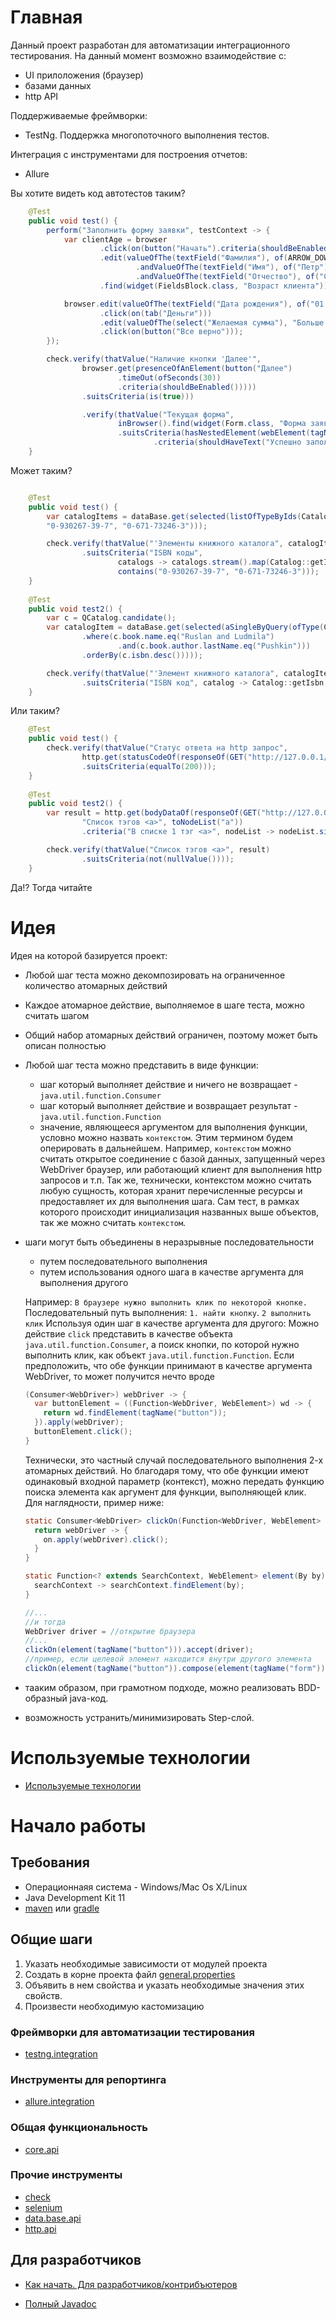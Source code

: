 # Главная

Данный проект разработан для автоматизации интеграционного тестирования. На данный момент возможно взаимодействие с:
- UI прилоложения (браузер)
- базами данных
- http API

Поддерживаемые фреймворки:
- TestNg. Поддержка многопоточного выполнения тестов.

Интеграция с инструментами для построения отчетов:
- Allure

Вы хотите видеть код автотестов таким?

```java
    @Test
    public void test() {
        perform("Заполнить форму заявки", testContext -> {
            var clientAge = browser
                    .click(on(button("Начать").criteria(shouldBeEnabled()).timeOut(ofMinutes(1))))
                    .edit(valueOfThe(textField("Фамилия"), of(ARROW_DOWN, "Иванов"))
                            .andValueOfThe(textField("Имя"), of("Петр"))
                            .andValueOfThe(textField("Отчество"), of("Сидорович")))
                    .find(widget(FieldsBlock.class, "Возраст клиента"));

            browser.edit(valueOfThe(textField("Дата рождения"), of("01.01.1990")))
                    .click(on(tab("Деньги")))
                    .edit(valueOfThe(select("Желаемая сумма"), "Больше 1.000.0000"))
                    .click(on(button("Все верно")));
        });

        check.verify(thatValue("Наличие кнопки 'Далее'",
                browser.get(presenceOfAnElement(button("Далее")
                        .timeOut(ofSeconds(30))
                        .criteria(shouldBeEnabled()))))
                .suitsCriteria(is(true)))

                .verify(thatValue("Текущая форма",
                        inBrowser().find(widget(Form.class, "Форма заявки")))
                        .suitsCriteria(hasNestedElement(webElement(tagName("span"))
                                .criteria(shouldHaveText("Успешно заполнено. Вы можете продолжать")))));
    }
```

Может таким?
```java

    @Test
    public void test() {
        var catalogItems = dataBase.get(selected(listOfTypeByIds(Catalog.class, 
        "0-930267-39-7", "0-671-73246-3")));

        check.verify(thatValue("'Элементы книжного каталога", catalogItems)
                .suitsCriteria("ISBN коды", 
                        catalogs -> catalogs.stream().map(Catalog::getIsbn).collect(toList()),
                        contains("0-930267-39-7", "0-671-73246-3"))); 
    }
    
    @Test
    public void test2() {
        var c = QCatalog.candidate();
        var catalogItem = dataBase.get(selected(aSingleByQuery(ofType(Catalog.class)
                .where(c.book.name.eq("Ruslan and Ludmila")
                        .and(c.book.author.lastName.eq("Pushkin")))
                .orderBy(c.isbn.desc()))));

        check.verify(thatValue("'Элемент книжного каталога", catalogItems)
                .suitsCriteria("ISBN код", catalog -> Catalog::getIsbn, is("0-930267-39-7")));
    }    

```

Или таким?
```java
    @Test
    public void test() {
        check.verify(thatValue("Статус ответа на http запрос", 
                http.get(statusCodeOf(responseOf(GET("http://127.0.0.1/test_page.html")))))
                .suitsCriteria(equalTo(200)));        
    }
    
    @Test
    public void test2() {
        var result = http.get(bodyDataOf(responseOf(GET("http://127.0.0.1/data.html"), ofString()),
                "Список тэгов <a>", toNodeList("a"))
                .criteria("В списке 1 тэг <a>", nodeList -> nodeList.size() == 1));

        check.verify(thatValue("Список тэгов <a>", result)
                .suitsCriteria(not(nullValue())));      
    }    
```
Да!? Тогда читайте

# Идея

Идея на которой базируется проект:

- Любой шаг теста можно декомпозировать на ограниченное количество атомарных действий
- Каждое атомарное действие, выполняемое в шаге теста, можно считать шагом
- Общий набор атомарных действий ограничен, поэтому может быть описан полностью 
- Любой шаг теста можно представить в виде функции:
  
  - шаг который выполняет действие и ничего не возвращает - `java.util.function.Consumer`
  - шаг который выполняет действие и возвращает результат - `java.util.function.Function`
  - значение, являющееся аргументом для выполнения функции, условно можно назвать `контекстом`. Этим термином будем оперировать в дальнейшем.
  Например, `контекстом` можно считать открытое соединение с базой данных, запущенный через WebDriver браузер, или работающий клиент для выполнения http запросов и т.п. 
  Так же, технически, контекстом можно считать любую сущность, которая хранит перечисленные ресурсы и предоставляет их для выполнения шага. Сам тест, в рамках которого происходит инициализация названных выше объектов, так же можно считать `контекстом`. 

- шаги могут быть объединены в неразрывные последовательности
  
  - путем последовательного выполнения
  - путем использования одного шага в качестве аргумента для выполнения другого
  
  Например: `В браузере нужно выполнить клик по некоторой кнопке.`   
  Последовательный путь выполнения: `1. найти кнопку`. `2 выполнить клик`
  Используя один шаг в качестве аргумента для другого: 
  Можно действие `click` представить в качестве объекта `java.util.function.Consumer`, а поиск кнопки, по которой нужно выполнить клик, как объект `java.util.function.Function`. 
  Если предположить, что обе функции принимают в качестве аргумента WebDriver, то может получится нечто вроде
  
  ```java
  (Consumer<WebDriver>) webDriver -> {  
    var buttonElement = ((Function<WebDriver, WebElement>) wd -> {  
      return wd.findElement(tagName("button"));
    }).apply(webDriver);
    buttonElement.click();
  }
  ```
  Технически, это частный случай последовательного выполнения 2-х атомарных действий. Но благодаря тому, что обе функции имеют одинаковый входной параметр (контекст), можно 
  передать функцию поиска элемента как аргумент для функции, выполняющей клик. Для наглядности, пример ниже:
  
  ```java
  static Consumer<WebDriver> clickOn(Function<WebDriver, WebElement> on) {
    return webDriver -> {
      on.apply(webDriver).click();
    }
  }

  static Function<? extends SearchContext, WebElement> element(By by) {  
    searchContext -> searchContext.findElement(by);
  }

  //...
  //и тогда
  WebDriver driver = //открытие браузера
  //...
  clickOn(element(tagName("button"))).accept(driver);
  //пример, если целевой элемент находится внутри другого элемента
  clickOn(element(tagName("button")).compose(element(tagName("form")))).accept(driver);
  ```
- тааким образом, при грамотном подходе, можно реализовать BDD-образный java-код.
- возможность устранить/минимизировать Step-слой. 

# Используемые технологии

- [Используемые технологии](/doc/Tech_Stack.md)

# Начало работы

## Требования
 
 - Операционнаяя система - Windows/Mac Os X/Linux
 - Java Development Kit 11
 - [maven](https://maven.apache.org/) или [gradle](https://gradle.org/)
 
## Общие шаги

1. Указать необходимые зависимости от модулей проекта
2. Создать в корне проекта файл [general.properties](/doc/rus/core/Properties.md)
3. Объявить в нем свойства и указать необходимые значения этих свойств.
4. Произвести необходимую кастомизацию

### Фреймворки для автоматизации тестирования
 - [testng.integration](/doc/rus/testng/Main.md)

### Инструменты для репортинга
 - [allure.integration](/doc/rus/allure/Main.md)
 
 ### Общая функциональность
 - [core.api](/doc/rus/core/Main.md)

### Прочие инструменты 
  
  - [check](/doc/rus/check/Main.md)
  - [selenium](/doc/rus/selenium/Main.md)
  - [data.base.api](/doc/rus/data.dase/Main.md)
  - [http.api](/doc/rus/data.dase/Main.md)
  
## Для разработчиков 
- [Как начать. Для разработчиков/контрибъютеров](/doc/rus/Get_Started_For_Delelopers.md)  

- [Полный Javadoc](https://tinkoffcreditsystems.github.io/neptune/)  